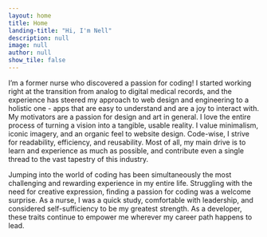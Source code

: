 ```yaml
---
layout: home
title: Home
landing-title: "Hi, I'm Nell"
description: null
image: null
author: null
show_tile: false
---
```


I’m a former nurse who discovered a passion for coding! I started working right at the transition from analog to digital medical records, and the experience has steered my approach to web design and engineering to a holistic one - apps that are easy to understand and are a joy to interact with. My motivators are a passion for design and art in general. I love the entire process of turning a vision into a tangible, usable reality. I value minimalism, iconic imagery, and an organic feel to website design. Code-wise, I strive for readability, efficiency, and reusability. Most of all, my main drive is to learn and experience as much as possible, and contribute even a single thread to the vast tapestry of this industry.

Jumping into the world of coding has been simultaneously the most challenging and rewarding experience in my entire life. Struggling with the need for creative expression, finding a passion for coding was a welcome surprise. As a nurse, I was a quick study, comfortable with leadership, and considered self-sufficiency to be my greatest strength. As a developer, these traits continue to empower me wherever my career path happens to lead.
